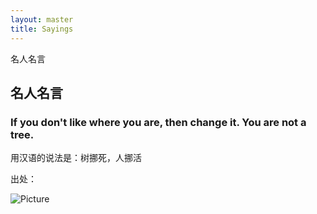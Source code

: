 ```yaml
---
layout: master
title: Sayings
---
```


名人名言
## 名人名言

### If you don't like where you are, then change it. You are not a tree.

用汉语的说法是：树挪死，人挪活

出处：

![Picture](http://29.media.tumblr.com/tumblr_kzcyp0f6bB1qzwaddo1_500.jpg)



